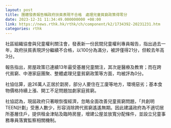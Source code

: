 ```yaml
---
layout: post
title: 團體發表報告稱政府扶貧表現不合格　處理兒童貧窮政策得零分
date: 2023-12-31 11:34:49.000000000 +08:00
link: https://news.rthk.hk/rthk/ch/component/k2/1734392-20231231.htm
categories: rthk
---
```


社區組織協會與兒童權利關注會，發表新一份民間兒童權利專員報告，指出過去一年，政府扶貧表現評分繼續不合格，以100分為滿分，被評僅得21分，但較去年高3分。

報告指出，房屋政策已連續13年最受基層兒童關注，其次是醫療及教育；而在跨代貧窮、中港家庭團聚、整體處理兒童貧窮政策等方面，均被評為0分。

社協估算，逾26萬人正居於劏房，部分人要住在工廈等地方，環境惡劣；基本食物價格持續上漲、開工不足問題加劇家庭貧窮。

社協認為，現屆政府只著眼恢復經濟，忽略全面改善兒童貧窮問題，「共創明TEEN計劃」受惠人數少，形容消除跨代貧窮遙遙無期。因此建議政府為不適切居所基層住戶，提供租金津貼及臨時房屋，增建公屋並放寬分配條件，並設立兒童事務專員落實監察相關機制。

